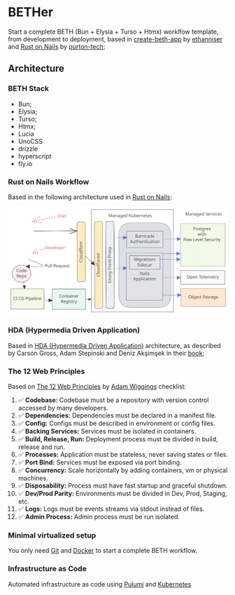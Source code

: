 # BETHer

Start a complete BETH (Bun + Elysia + Turso + Htmx) worklfow template, from development to deployment, based in [create-beth-app](https://github.com/ethanniser/the-beth-stack) by [ethanniser](https://github.com/ethanniser) and [Rust on Nails](https://rust-on-nails.com/) by [purton-tech](https://github.com/purton-tech);

## Architecture
### BETH Stack
* Bun;
* Elysia;
* Turso;
* Htmx;
* Lucia
* UnoCSS
* drizzle
* hyperscript
* fly.io

### Rust on Nails Workflow
Based in the following architecture used in [Rust on Nails](https://rust-on-nails.com/):

<div style="background: white">
    <img src="./docs/assets/architecture-diagram.svg" alt="Diagram" title="Architecture Diagram"/> 
</div>

### HDA (Hypermedia Driven Application)
Based in [HDA (Hypermedia Driven Application)](https://htmx.org/essays/hypermedia-driven-applications/) architecture, as described by Carson Gross, Adam Stepinski and Deniz Akşimşek in their [book](https://hypermedia.systems/book/contents/);

### The 12 Web Principles
Based on [The 12 Web Principles](https://12factor.net/) by [Adam Wiggings](https://adamwiggins.com/) checklist:

1) ✅ **Codebase:** Codebase must be a repository with version control accessed by many developers.
2) ✅ **Dependencies:** Dependencies must be declared in a manifest file.
3) ✅ **Config:** Configs must be described in environment or config files.
4) ✅ **Backing Services:** Services must be isolated in containers. 
5) ✅ **Build, Release, Run:** Deployment process must be divided in build, release and run.
6) ✅ **Processes:** Application must be stateless, never saving states or files.
7) ✅ **Port Bind:** Services must be exposed via port binding.
8) ✅ **Concurrency:** Scale horizontally by adding containers, vm or physical machines.
9) ✅ **Disposability:** Process must have fast startup and graceful shutdown.
10) ✅ **Dev/Prod Parity:** Environments must be divided in Dev, Prod, Staging, etc.
11) ✅ **Logs:** Logs must be events streams via stdout instead of files.
12) ✅ **Admin Process:** Admin process must be run isolated.

### Minimal virtualized setup
You only need [Git](https://git-scm.com/) and [Docker](https://www.docker.com/) to start a complete BETH workflow.

### Infrastructure as Code
Automated infrastructure as code using [Pulumi](https://www.pulumi.com/) and [Kubernetes](https://kubernetes.io/)